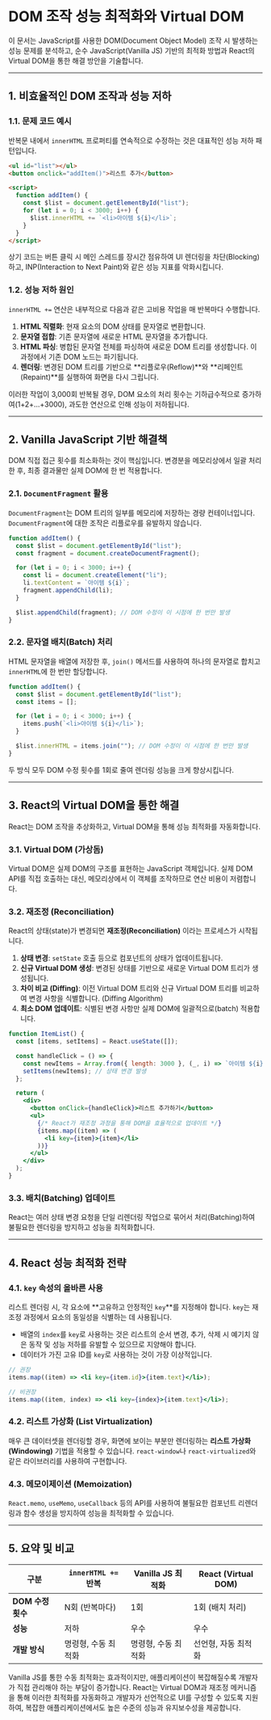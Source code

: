 # DOM 조작 성능 최적화와 Virtual DOM

이 문서는 JavaScript를 사용한 DOM(Document Object Model) 조작 시 발생하는 성능 문제를 분석하고, 순수 JavaScript(Vanilla JS) 기반의 최적화 방법과 React의 Virtual DOM을 통한 해결 방안을 기술합니다.

---

## 1. 비효율적인 DOM 조작과 성능 저하

### 1.1. 문제 코드 예시

반복문 내에서 `innerHTML` 프로퍼티를 연속적으로 수정하는 것은 대표적인 성능 저하 패턴입니다.

```html
<ul id="list"></ul>
<button onclick="addItem()">리스트 추가</button>

<script>
  function addItem() {
    const $list = document.getElementById("list");
    for (let i = 0; i < 3000; i++) {
      $list.innerHTML += `<li>아이템 ${i}</li>`;
    }
  }
</script>
```

상기 코드는 버튼 클릭 시 메인 스레드를 장시간 점유하여 UI 렌더링을 차단(Blocking)하고, INP(Interaction to Next Paint)와 같은 성능 지표를 악화시킵니다.

### 1.2. 성능 저하 원인

`innerHTML +=` 연산은 내부적으로 다음과 같은 고비용 작업을 매 반복마다 수행합니다.

1.  **HTML 직렬화**: 현재 요소의 DOM 상태를 문자열로 변환합니다.
2.  **문자열 접합**: 기존 문자열에 새로운 HTML 문자열을 추가합니다.
3.  **HTML 파싱**: 병합된 문자열 전체를 파싱하여 새로운 DOM 트리를 생성합니다. 이 과정에서 기존 DOM 노드는 파기됩니다.
4.  **렌더링**: 변경된 DOM 트리를 기반으로 **리플로우(Reflow)**와 **리페인트(Repaint)**를 실행하여 화면을 다시 그립니다.

이러한 작업이 3,000회 반복될 경우, DOM 요소의 처리 횟수는 기하급수적으로 증가하여(1+2+...+3000), 과도한 연산으로 인해 성능이 저하됩니다.

---

## 2. Vanilla JavaScript 기반 해결책

DOM 직접 접근 횟수를 최소화하는 것이 핵심입니다. 변경분을 메모리상에서 일괄 처리한 후, 최종 결과물만 실제 DOM에 한 번 적용합니다.

### 2.1. `DocumentFragment` 활용

`DocumentFragment`는 DOM 트리의 일부를 메모리에 저장하는 경량 컨테이너입니다. `DocumentFragment`에 대한 조작은 리플로우를 유발하지 않습니다.

```javascript
function addItem() {
  const $list = document.getElementById("list");
  const fragment = document.createDocumentFragment();

  for (let i = 0; i < 3000; i++) {
    const li = document.createElement("li");
    li.textContent = `아이템 ${i}`;
    fragment.appendChild(li);
  }

  $list.appendChild(fragment); // DOM 수정이 이 시점에 한 번만 발생
}
```

### 2.2. 문자열 배치(Batch) 처리

HTML 문자열을 배열에 저장한 후, `join()` 메서드를 사용하여 하나의 문자열로 합치고 `innerHTML`에 한 번만 할당합니다.

```javascript
function addItem() {
  const $list = document.getElementById("list");
  const items = [];

  for (let i = 0; i < 3000; i++) {
    items.push(`<li>아이템 ${i}</li>`);
  }

  $list.innerHTML = items.join(""); // DOM 수정이 이 시점에 한 번만 발생
}
```

두 방식 모두 DOM 수정 횟수를 1회로 줄여 렌더링 성능을 크게 향상시킵니다.

---

## 3. React의 Virtual DOM을 통한 해결

React는 DOM 조작을 추상화하고, Virtual DOM을 통해 성능 최적화를 자동화합니다.

### 3.1. Virtual DOM (가상돔)

Virtual DOM은 실제 DOM의 구조를 표현하는 JavaScript 객체입니다. 실제 DOM API를 직접 호출하는 대신, 메모리상에서 이 객체를 조작하므로 연산 비용이 저렴합니다.

### 3.2. 재조정 (Reconciliation)

React의 상태(state)가 변경되면 **재조정(Reconciliation)** 이라는 프로세스가 시작됩니다.

1.  **상태 변경**: `setState` 호출 등으로 컴포넌트의 상태가 업데이트됩니다.
2.  **신규 Virtual DOM 생성**: 변경된 상태를 기반으로 새로운 Virtual DOM 트리가 생성됩니다.
3.  **차이 비교 (Diffing)**: 이전 Virtual DOM 트리와 신규 Virtual DOM 트리를 비교하여 변경 사항을 식별합니다. (Diffing Algorithm)
4.  **최소 DOM 업데이트**: 식별된 변경 사항만 실제 DOM에 일괄적으로(batch) 적용합니다.

```jsx
function ItemList() {
  const [items, setItems] = React.useState([]);

  const handleClick = () => {
    const newItems = Array.from({ length: 3000 }, (_, i) => `아이템 ${i}`);
    setItems(newItems); // 상태 변경 발생
  };

  return (
    <div>
      <button onClick={handleClick}>리스트 추가하기</button>
      <ul>
        {/* React가 재조정 과정을 통해 DOM을 효율적으로 업데이트 */}
        {items.map((item) => (
          <li key={item}>{item}</li>
        ))}
      </ul>
    </div>
  );
}
```

### 3.3. 배치(Batching) 업데이트

React는 여러 상태 변경 요청을 단일 리렌더링 작업으로 묶어서 처리(Batching)하여 불필요한 렌더링을 방지하고 성능을 최적화합니다.

---

## 4. React 성능 최적화 전략

### 4.1. `key` 속성의 올바른 사용

리스트 렌더링 시, 각 요소에 **고유하고 안정적인 `key`**를 지정해야 합니다. `key`는 재조정 과정에서 요소의 동일성을 식별하는 데 사용됩니다.

- 배열의 `index`를 `key`로 사용하는 것은 리스트의 순서 변경, 추가, 삭제 시 예기치 않은 동작 및 성능 저하를 유발할 수 있으므로 지양해야 합니다.
- 데이터가 가진 고유 ID를 `key`로 사용하는 것이 가장 이상적입니다.

```jsx
// 권장
items.map((item) => <li key={item.id}>{item.text}</li>);

// 비권장
items.map((item, index) => <li key={index}>{item.text}</li>);
```

### 4.2. 리스트 가상화 (List Virtualization)

매우 큰 데이터셋을 렌더링할 경우, 화면에 보이는 부분만 렌더링하는 **리스트 가상화(Windowing)** 기법을 적용할 수 있습니다. `react-window`나 `react-virtualized`와 같은 라이브러리를 사용하여 구현합니다.

### 4.3. 메모이제이션 (Memoization)

`React.memo`, `useMemo`, `useCallback` 등의 API를 사용하여 불필요한 컴포넌트 리렌더링과 함수 생성을 방지하여 성능을 최적화할 수 있습니다.

---

## 5. 요약 및 비교

| 구분              | `innerHTML +=` 반복 | Vanilla JS 최적화   | React (Virtual DOM) |
| ----------------- | ------------------- | ------------------- | ------------------- |
| **DOM 수정 횟수** | N회 (반복마다)      | 1회                 | 1회 (배치 처리)     |
| **성능**          | 저하                | 우수                | 우수                |
| **개발 방식**     | 명령형, 수동 최적화 | 명령형, 수동 최적화 | 선언형, 자동 최적화 |

Vanilla JS를 통한 수동 최적화는 효과적이지만, 애플리케이션이 복잡해질수록 개발자가 직접 관리해야 하는 부담이 증가합니다. React는 Virtual DOM과 재조정 메커니즘을 통해 이러한 최적화를 자동화하고 개발자가 선언적으로 UI를 구성할 수 있도록 지원하여, 복잡한 애플리케이션에서도 높은 수준의 성능과 유지보수성을 제공합니다.
